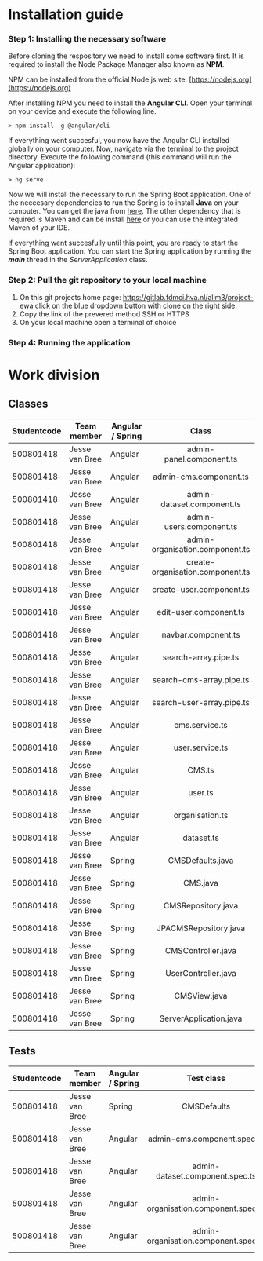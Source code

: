 # Installation guide
### Step 1: Installing the necessary software
Before cloning the respository we need to install some software first. 
It is required to install the Node Package Manager also known as **NPM**.

NPM can be installed from the official Node.js web site: [https://nodejs.org](https://nodejs.org)

After installing NPM you need to install the **Angular CLI**. Open your terminal on your device and execute the following line.

    > npm install -g @angular/cli

If everything went succesful, you now have the Angular CLI installed globally on your computer. Now, navigate via the terminal to the project directory. Execute the following command (this command will run the Angular application):

    > ng serve

Now we will install the necessary  to run the Spring Boot application. One of the neccesary dependencies to run the Spring is to install **Java** on your computer. You can get the java from [here](http://www.oracle.com/technetwork/java/javase/downloads/index.html).
The other dependency that is required is Maven and can be install [here](https://maven.apache.org/install.html) or you can use the integrated Maven of your IDE.

If everything went succesfully until this point, you are ready to start the Spring Boot application. You can start the Spring application by running the ***main*** thread in the
*ServerApplication* class.

### Step 2: Pull the git repository to your local machine
1. On this git projects home page: https://gitlab.fdmci.hva.nl/alim3/project-ewa click on the blue dropdown button with clone on the right side.
2. Copy the link of the prevered method SSH or HTTPS
3. On your local machine open a terminal of choice


### Step 4: Running the application


# Work division
## Classes
| Studentcode | Team member    | Angular / Spring | Class |
| ----------- | -------------  | ---------------- | :--------------: |
| 500801418   | Jesse van Bree | Angular | admin-panel.component.ts |
| 500801418   | Jesse van Bree | Angular | admin-cms.component.ts |
| 500801418   | Jesse van Bree | Angular | admin-dataset.component.ts |
| 500801418   | Jesse van Bree | Angular | admin-users.component.ts |
| 500801418   | Jesse van Bree | Angular | admin-organisation.component.ts |
| 500801418   | Jesse van Bree | Angular | create-organisation.component.ts |
| 500801418   | Jesse van Bree | Angular | create-user.component.ts |
| 500801418   | Jesse van Bree | Angular | edit-user.component.ts |
| 500801418   | Jesse van Bree | Angular | navbar.component.ts |
| 500801418   | Jesse van Bree | Angular | search-array.pipe.ts |
| 500801418   | Jesse van Bree | Angular | search-cms-array.pipe.ts |
| 500801418   | Jesse van Bree | Angular | search-user-array.pipe.ts |
| 500801418   | Jesse van Bree | Angular | cms.service.ts |
| 500801418   | Jesse van Bree | Angular | user.service.ts |
| 500801418   | Jesse van Bree | Angular | CMS.ts |
| 500801418   | Jesse van Bree | Angular | user.ts |
| 500801418   | Jesse van Bree | Angular | organisation.ts |
| 500801418   | Jesse van Bree | Angular | dataset.ts |
| 500801418   | Jesse van Bree | Spring | CMSDefaults.java |
| 500801418   | Jesse van Bree | Spring | CMS.java |
| 500801418   | Jesse van Bree | Spring | CMSRepository.java |
| 500801418   | Jesse van Bree | Spring | JPACMSRepository.java |
| 500801418   | Jesse van Bree | Spring | CMSController.java |
| 500801418   | Jesse van Bree | Spring | UserController.java |
| 500801418   | Jesse van Bree | Spring | CMSView.java |
| 500801418   | Jesse van Bree | Spring | ServerApplication.java |

## Tests
| Studentcode | Team member    | Angular / Spring | Test class |
| ----------- | -------------  | ---------------- | :--------------: |
| 500801418   | Jesse van Bree | Spring | CMSDefaults |
| 500801418   | Jesse van Bree | Angular | admin-cms.component.spec.ts |
| 500801418   | Jesse van Bree | Angular | admin-dataset.component.spec.ts |
| 500801418   | Jesse van Bree | Angular | admin-organisation.component.spec.ts |
| 500801418   | Jesse van Bree | Angular | admin-organisation.component.spec.ts |